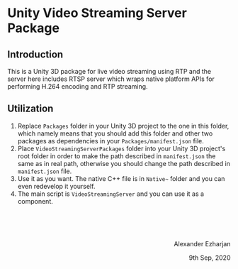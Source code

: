 # Unity Video Streaming Server Package



## Introduction

This is a Unity 3D package for live video streaming using RTP and the server here includes RTSP server which wraps native platform APIs for performing H.264 encoding and RTP streaming.



## Utilization

1. Replace `Packages` folder in your Unity 3D project to the one in this folder, which namely means that you should add this folder and other two packages as dependencies in your `Packages/manifest.json` file.
2. Place `VideoStreamingServerPackages` folder into your Unity 3D project's root folder in order to make the path described in `manifest.json` the same as in real path, otherwise you should change the path described in `manifest.json` file.
3. Use it as you want. The native C++ file is in `Native~` folder and you can even redevelop it yourself.
4. The main script is `VideoStreamingServer` and you can use it as a component.





<br><br><br>

<p align="right">Alexander Ezharjan</p><p align="right">9th Sep, 2020</p>







